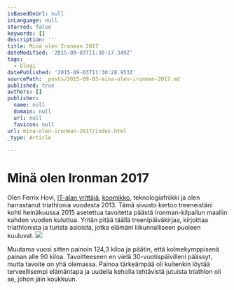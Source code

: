 ```yaml
---
isBasedOnUrl: null
inLanguage: null
starred: false
keywords: []
description: ''
title: Minä olen Ironman 2017
dateModified: '2015-09-03T11:30:17.349Z'
tags:
  - blogi
datePublished: '2015-09-03T11:30:28.953Z'
sourcePath: _posts/2015-09-03-mina-olen-ironman-2017.md
published: true
authors: []
publisher:
  name: null
  domain: null
  url: null
  favicon: null
url: mina-olen-ironman-2017/index.html
_type: Article

---
```

# Minä olen Ironman 2017

Olen Ferrix Hovi, [IT-alan yrittäjä][0], [koomikko][1], teknologiafriikki ja olen harrastanut triathlonia vuodesta 2013\. Tämä sivusto kertoo treeneistäni kohti heinäkuussa 2015 asetettua tavoitetta päästä Ironman-kilpailun maaliin kahden vuoden kuluttua. Yritän pitää täällä treenipäiväkirjaa, kirjoittaa triathlonista ja turista asioista, jotka elämäni liikunnalliseen puoleen kuuluvat.
![](https://the-grid-user-content.s3-us-west-2.amazonaws.com/71f88bee-d8d3-411e-8c27-50106b80891a.jpg)

Muutama vuosi sitten painoin 124,3 kiloa ja päätin, että kolmekymppisenä painan alle 90 kiloa. Tavoitteeseen en vielä 30-vuotispäivilleni päässyt, mutta tavoite on yhä olemassa. Painoa tärkeämpää oli kuitenkin löytää terveellisempi elämäntapa ja uudella keholla tehtävistä jutuista triathlon oli se, johon jäin koukkuun.

[0]: https://sigrun.fi/
[1]: https://ferrix.fi/